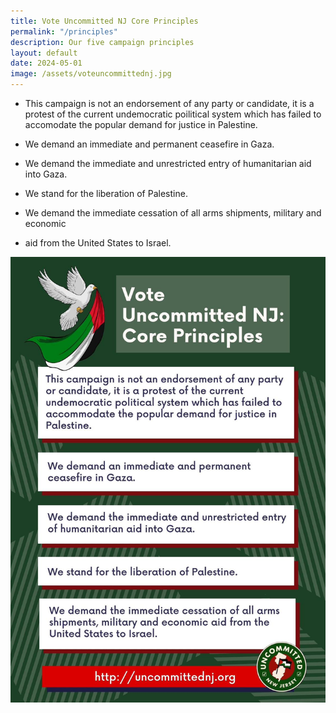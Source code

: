 ```yaml
---
title: Vote Uncommitted NJ Core Principles 
permalink: "/principles"
description: Our five campaign principles
layout: default
date: 2024-05-01
image: /assets/voteuncommittednj.jpg
---
```

* This campaign is not an endorsement of any party or candidate, it is a protest
of the current undemocratic poilitical system which has failed to accomodate the
popular demand for justice in Palestine. 

* We demand an immediate and permanent ceasefire in Gaza. 

* We demand the immediate and unrestricted entry of humanitarian aid into Gaza. 

* We stand for the liberation of Palestine. 

* We demand the immediate cessation of all arms shipments, military and economic
* aid from the United States to Israel. 

![Vote Uncommitted Principles](./assets/principles.jpeg)
